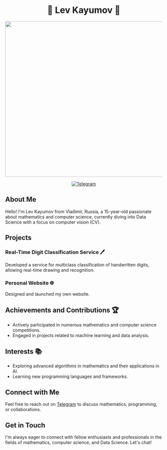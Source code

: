 <div align="center">
  <h1>🌟 Lev Kayumov 🌟</h1>
    <img src="https://i.pinimg.com/originals/64/05/31/6405318ac146473a95bfbdcec2b32943.gif" width="1000" height="500" />
</div>

<p align="center">
    <a href="https://t.me/rndlabs">
        <img src="https://img.shields.io/badge/Telegram-0088CC?style=for-the-badge&logo=telegram&logoColor=white" alt="Telegram">
    </a>
</p>

## About Me

Hello! I'm Lev Kayumov from Vladimir, Russia, a 15-year-old passionate about mathematics and computer science, currently diving into Data Science with a focus on computer vision (CV).

## Projects

### Real-Time Digit Classification Service 🖊️

Developed a service for multiclass classification of handwritten digits, allowing real-time drawing and recognition.

### Personal Website 🌐

Designed and launched my own website.

## Achievements and Contributions 🏆

- Actively participated in numerous mathematics and computer science competitions.
- Engaged in projects related to machine learning and data analysis.

## Interests 📚

- Exploring advanced algorithms in mathematics and their applications in AI.
- Learning new programming languages and frameworks.

## Connect with Me

Feel free to reach out on [Telegram](https://t.me/LevKayumov) to discuss mathematics, programming, or collaborations.

## Get in Touch

I'm always eager to connect with fellow enthusiasts and professionals in the fields of mathematics, computer science, and Data Science. Let's chat!

